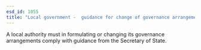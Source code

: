 ```yaml
---
esd_id: 1055
title: "Local government -  guidance for change of governance arrangements"
---
```


A local authority must in formulating or changing its governance arrangements comply with guidance from the Secretary of State.

